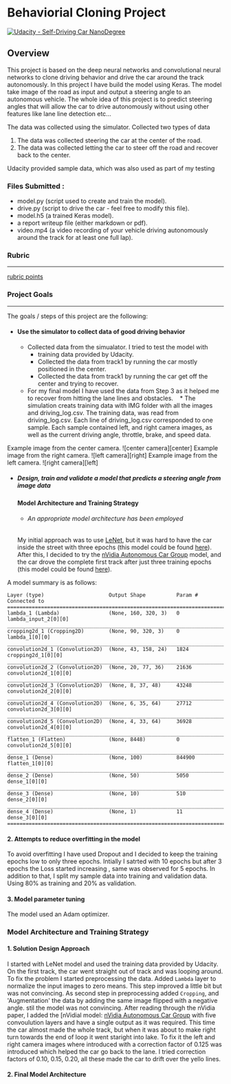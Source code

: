 # Behaviorial Cloning Project

[![Udacity - Self-Driving Car NanoDegree](https://s3.amazonaws.com/udacity-sdc/github/shield-carnd.svg)](http://www.udacity.com/drive)

Overview
---
This project is based on the deep neural networks and convolutional neural networks to clone driving behavior and drive the car around the track autonomously. In this project I have build the model using Keras. The model take image of the road as input and output a steering angle to an autonomous vehicle. The whole idea of this project is to predict steering angles that will allow the car to drive autonomously without using other features like lane line detection etc...

The data was collected using the simulator. Collected two types of data
1. The data was collected steering the car at the center of the road.
2. The data was collected letting the car to steer off the road and recover back to the center.

Udacity provided sample data, which was also used as part of my testing

### Files Submitted : 
* model.py (script used to create and train the model).
* drive.py (script to drive the car - feel free to modify this file).
* model.h5 (a trained Keras model).
* a report writeup file (either markdown or pdf).
* video.mp4 (a video recording of your vehicle driving autonomously around the track for at least one full lap).


### Rubric
---
[rubric points](https://review.udacity.com/#!/rubrics/432/view) 

### Project Goals
---
The goals / steps of this project are the following:
* #### Use the simulator to collect data of good driving behavior 
    * Collected data from the simualator. I tried to test the model with
      * training data provided by Udacity.
      * Collected the data from track1 by running the car mostly positioned in the center.
      * Collected the data from track1 by running the car get off the center and trying to recover.
    * For my final model I have used the data from Step 3 as it helped me to recover from hitting the lane lines and obstacles.
    * The simulation creats training data with IMG folder with all the images and driving_log.csv. The training data,  was read from driving_log.csv. Each line of driving_log.csv corresponded to one sample. Each sample contained left, and right camera images, as well as the current driving angle, throttle, brake, and speed data.

Example image from the center camera.
![center camera][center]
Example image from the right camera.
![left camera][right]
Example image from the left camera.
![right camera][left]


  
* ##### Design, train and validate a model that predicts a steering angle from image data
  #### Model Architecture and Training Strategy
    * ###### An appropriate model architecture has been employed
    My initial approach was to use [LeNet](http://yann.lecun.com/exdb/lenet/), but it was hard to have the car inside the street with three epochs (this model could be found [here](clone.py#L81-L94)). After this, I decided to try the [nVidia Autonomous Car Group](https://devblogs.nvidia.com/parallelforall/deep-learning-self-driving-cars/) model, and the car drove the complete first track after just three training epochs (this model could be found [here](model.py#L108-L123)).

A model summary is as follows:

```
Layer (type)                     Output Shape          Param #     Connected to                     
====================================================================================================
lambda_1 (Lambda)                (None, 160, 320, 3)   0           lambda_input_2[0][0]             
____________________________________________________________________________________________________
cropping2d_1 (Cropping2D)        (None, 90, 320, 3)    0           lambda_1[0][0]                   
____________________________________________________________________________________________________
convolution2d_1 (Convolution2D)  (None, 43, 158, 24)   1824        cropping2d_1[0][0]               
____________________________________________________________________________________________________
convolution2d_2 (Convolution2D)  (None, 20, 77, 36)    21636       convolution2d_1[0][0]            
____________________________________________________________________________________________________
convolution2d_3 (Convolution2D)  (None, 8, 37, 48)     43248       convolution2d_2[0][0]            
____________________________________________________________________________________________________
convolution2d_4 (Convolution2D)  (None, 6, 35, 64)     27712       convolution2d_3[0][0]            
____________________________________________________________________________________________________
convolution2d_5 (Convolution2D)  (None, 4, 33, 64)     36928       convolution2d_4[0][0]            
____________________________________________________________________________________________________
flatten_1 (Flatten)              (None, 8448)          0           convolution2d_5[0][0]            
____________________________________________________________________________________________________
dense_1 (Dense)                  (None, 100)           844900      flatten_1[0][0]                  
____________________________________________________________________________________________________
dense_2 (Dense)                  (None, 50)            5050        dense_1[0][0]                    
____________________________________________________________________________________________________
dense_3 (Dense)                  (None, 10)            510         dense_2[0][0]                    
____________________________________________________________________________________________________
dense_4 (Dense)                  (None, 1)             11          dense_3[0][0]                    
====================================================================================================

```

#### 2. Attempts to reduce overfitting in the model
To avoid overfitting I have used Dropout and I decided to keep the training epochs low to only three epochs. Intially I satrted with 10 epochs but after 3 epochs the Loss started increasing , same was observed for 5 epochs. 
In addition to that, I split my sample data into training and validation data. Using 80% as training and 20% as validation.

#### 3. Model parameter tuning

The model used an Adam optimizer.

### Model Architecture and Training Strategy

#### 1. Solution Design Approach

I started with LeNet model and used the training data provided by Udacity. On the first track, the car went straight out of track and was looping around. To fix the problem I started preprocessing the data. Added `Lambda` layer to normalize the input images to zero means. This step improved a little bit but was not convincing. As second step in preprocessing added  `Cropping`, and 'Augmentation' the data by adding the same image flipped with a negative angle.  stil the model was not convincing.
After reading through the nVidia paper, I added the  [nVidial model: [nVidia Autonomous Car Group](https://devblogs.nvidia.com/parallelforall/deep-learning-self-driving-cars/) with five convoulution layers and have a single output as it was required. This time the car almost made the whole track, but when it was about to make right turn towards the end of loop it went staright into lake.   To fix it  the left and right camera images where introduced with a correction factor of 0.125 was introduced which helped the car go back to the lane. I tried correction factors of 0.10, 0.15, 0.20, all these made the car to drift over the yello lines. 

#### 2. Final Model Architecture
